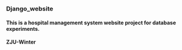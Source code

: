 ### Django_website
#### This is a hospital management system website project for database experiments.
#### ZJU-Winter
